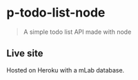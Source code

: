 # p-todo-list-node

> A simple todo list API made with node

## Live site 

Hosted on Heroku with a mLab database. 
